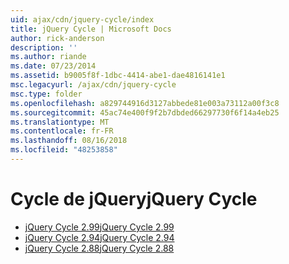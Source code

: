 ```yaml
---
uid: ajax/cdn/jquery-cycle/index
title: jQuery Cycle | Microsoft Docs
author: rick-anderson
description: ''
ms.author: riande
ms.date: 07/23/2014
ms.assetid: b9005f8f-1dbc-4414-abe1-dae4816141e1
msc.legacyurl: /ajax/cdn/jquery-cycle
msc.type: folder
ms.openlocfilehash: a829744916d3127abbede81e003a73112a00f3c8
ms.sourcegitcommit: 45ac74e400f9f2b7dbded66297730f6f14a4eb25
ms.translationtype: MT
ms.contentlocale: fr-FR
ms.lasthandoff: 08/16/2018
ms.locfileid: "48253858"
---
```

<a name="jquery-cycle"></a><span data-ttu-id="9b7ec-102">Cycle de jQuery</span><span class="sxs-lookup"><span data-stu-id="9b7ec-102">jQuery Cycle</span></span>
====================
- [<span data-ttu-id="9b7ec-103">jQuery Cycle 2.99</span><span class="sxs-lookup"><span data-stu-id="9b7ec-103">jQuery Cycle 2.99</span></span>](cdnjquerycycle299.md)
- [<span data-ttu-id="9b7ec-104">jQuery Cycle 2.94</span><span class="sxs-lookup"><span data-stu-id="9b7ec-104">jQuery Cycle 2.94</span></span>](cdnjquerycycle294.md)
- [<span data-ttu-id="9b7ec-105">jQuery Cycle 2.88</span><span class="sxs-lookup"><span data-stu-id="9b7ec-105">jQuery Cycle 2.88</span></span>](cdnjquerycycle288.md)
